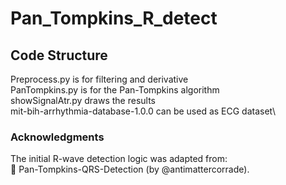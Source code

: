 # Pan_Tompkins_R_detect

## Code Structure
  Preprocess.py is for filtering and derivative\
  PanTompkins.py is for the Pan-Tompkins algorithm\
  showSignalAtr.py draws the results\
  mit-bih-arrhythmia-database-1.0.0 can be used as ECG dataset\

### Acknowledgments  
  The initial R-wave detection logic was adapted from: \
  🔗 Pan-Tompkins-QRS-Detection (by @antimattercorrade).
